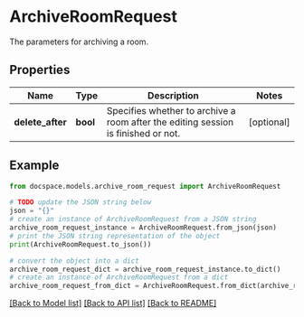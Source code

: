 # ArchiveRoomRequest

The parameters for archiving a room.

## Properties

Name | Type | Description | Notes
------------ | ------------- | ------------- | -------------
**delete_after** | **bool** | Specifies whether to archive a room after the editing session is finished or not. | [optional] 

## Example

```python
from docspace.models.archive_room_request import ArchiveRoomRequest

# TODO update the JSON string below
json = "{}"
# create an instance of ArchiveRoomRequest from a JSON string
archive_room_request_instance = ArchiveRoomRequest.from_json(json)
# print the JSON string representation of the object
print(ArchiveRoomRequest.to_json())

# convert the object into a dict
archive_room_request_dict = archive_room_request_instance.to_dict()
# create an instance of ArchiveRoomRequest from a dict
archive_room_request_from_dict = ArchiveRoomRequest.from_dict(archive_room_request_dict)
```
[[Back to Model list]](../README.md#documentation-for-models) [[Back to API list]](../README.md#documentation-for-api-endpoints) [[Back to README]](../README.md)


